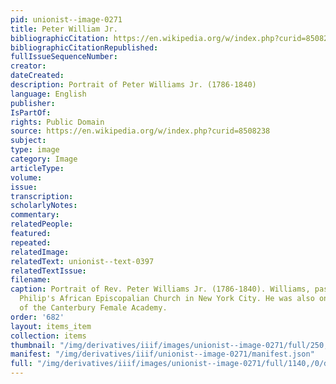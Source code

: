 ```yaml
---
pid: unionist--image-0271
title: Peter William Jr.
bibliographicCitation: https://en.wikipedia.org/w/index.php?curid=8508238
bibliographicCitationRepublished: 
fullIssueSequenceNumber: 
creator: 
dateCreated: 
description: Portrait of Peter Williams Jr. (1786-1840)
language: English
publisher: 
IsPartOf: 
rights: Public Domain
source: https://en.wikipedia.org/w/index.php?curid=8508238
subject: 
type: image
category: Image
articleType: 
volume: 
issue: 
transcription: 
scholarlyNotes: 
commentary: 
relatedPeople: 
featured: 
repeated: 
relatedImage: 
relatedText: unionist--text-0397
relatedTextIssue: 
filename: 
caption: Portrait of Rev. Peter Williams Jr. (1786-1840). Williams, pastor of St.
  Philip's African Episcopalian Church in New York City. He was also one of the endorsers
  of the Canterbury Female Academy.
order: '682'
layout: items_item
collection: items
thumbnail: "/img/derivatives/iiif/images/unionist--image-0271/full/250,/0/default.jpg"
manifest: "/img/derivatives/iiif/unionist--image-0271/manifest.json"
full: "/img/derivatives/iiif/images/unionist--image-0271/full/1140,/0/default.jpg"
---
```

